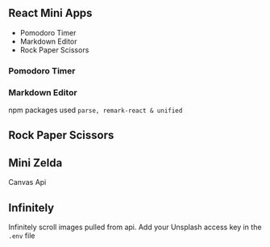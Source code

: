 ## React Mini Apps

-   Pomodoro Timer
-   Markdown Editor
-   Rock Paper Scissors

### Pomodoro Timer

### Markdown Editor

npm packages used `parse, remark-react & unified`

## Rock Paper Scissors

## Mini Zelda

Canvas Api

## Infinitely

Infinitely scroll images pulled from api. Add your Unsplash access key in the `.env` file
